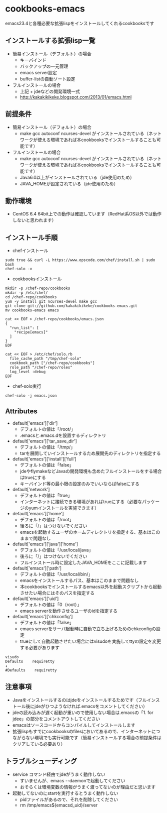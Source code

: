 cookbooks-emacs
==================

emacs23.4と各種必要な拡張lispをインストールしてくれるcookbooksです

インストールする拡張lisp一覧
----------------------------

* 簡易インストール（デフォルト）の場合
  * キーバインド
  * バックアップの一元管理
  * emacs server設定
  * buffer-listの自動ソート設定
* フルインストールの場合
  * 上記 + jdeなどの開発環境一式
  * http://kakakikikeke.blogspot.com/2013/01/emacs.html

前提条件
--------

* 簡易インストール（デフォルト）の場合
  * make gcc autoconf ncurses-devel がインストールされている（ネットワークが使える環境であれば本cookbooksでインストールすることも可能です）
* フルインストールの場合
  * make gcc autoconf ncurses-devel がインストールされている（ネットワークが使える環境であれば本cookbooksでインストールすることも可能です）
  * Java6.0以上がインストールされている（jde使用のため）
  * JAVA_HOMEが設定されている（jde使用のため）

動作環境
--------

* CentOS 6.4 64bit上での動作は確認しています（RedHat系OS以外では動作しないと思われます）

インストール手順
----------------

* chefインストール
```
sudo true && curl -L https://www.opscode.com/chef/install.sh | sudo bash
chef-solo -v
```

* cookbooksインストール
```
mkdir -p /chef-repo/cookbooks
mkdir -p /etc/chef/
cd /chef-repo/cookbooks
yum -y install git ncurses-devel make gcc
git clone git://github.com/kakakikikeke/cookbooks-emacs.git
mv cookbooks-emacs emacs
```
```
cat << EOF > /chef-repo/cookbooks/emacs.json
{
  "run_list": [
    "recipe[emacs]"
  ]
}
EOF
```
```
cat << EOF > /etc/chef/solo.rb
  file_cache_path "/tmp/chef-solo"
  cookbook_path ["/chef-repo/cookbooks"]
  role_path "/chef-repo/roles"
  log_level :debug
EOF
```

* chef-solo実行  
```
chef-solo -j emacs.json
```

Attributes
----------

* default['emacs']['dir']
  * デフォルトの値は「/root/」
  * .emacsと.emacs.dを設置するディレクトリ
* default['emacs']['tar_save_dir']
  * デフォルトの値は「/tmp/」
  * tarを展開していインストールするため展開先のディレクトリを指定する
* default['emacs']['install']['full']
  * デフォルトの値は「false」
  * jdeやflymakeなどJavaの開発環境も含めたフルインストールをする場合はtrueにする
  * キーバインド等の最小限の設定のみでいいならばfalseにする
* default['network']
  * デフォルトの値は「true」
  * インターネットに接続できる環境があればtrueにする（必要なパッケージのyumインストールを実施できます）
* default['emacs']['home']
  * デフォルトの値は「/root」
  * 後ろに「/」はつけないでください
  * emacsを起動するユーザのホームディレクトリを指定する、基本はこのままで問題なし
* default['emacs']['java']['home']
  * デフォルトの値は「/usr/local/java」
  * 後ろに「/」はつけないでください
  * フルインストール時に設定したJAVA_HOMEをここに記載します
* default['emacs']['path']
  * デフォルトの値は「/usr/local/bin/」
  * emacsをインストールするパス、基本はこのままで問題なし
  * 本cookbooksでインストールするemacs以外を起動スクリプトから起動させたい場合にはそのパスを指定する
* default['emacs']['uid']
  * デフォルトの値は「0（root）」
  * emacs serverを動作させるユーザのidを指定する
* default['emacs']['chkconfig']
  * デフォルトの値は「false」
  * emacs serverをサーバ起動時に自動で立ち上げるためのchkconfigの設定
  * trueにして自動起動させたい場合にはvisudoを実施してttyの設定を変更する必要があります
```
visudo
Defaults    requiretty
↓
#Defaults    requiretty
```

注意事項
--------

* Javaをインストールするのはjdeをインストールするためです（フルインストール後にjdeがひつようなければ.emacsをコメントしてください）
* jdeの読み込みが遅く起動が重いので使用しない場合は.emacsの「1. for jdee」の部分をコメントアウトしてください
* emacsはソースコードからコンパイルしてインストールします
* 拡張lispもすでにcookbooksのfilesにおいてあるので、インターネットにつながらない環境でも実行可能です（簡易インストールする場合の前提条件はクリアしている必要あり）

トラブルシューディング
----------------------

* service コマンド経由でjdeがうまく動作しない
  * すいませんが、emacs --daemonで起動してください
  * おそらくは環境変数の情報がうまく渡ってないのが理由だと思います
* 起動してないのにstartを実行するとうまく動作しない
  * pidファイルがあるので、それを削除してください
  * rm /tmp/emacs${emacsd_uid}/server
